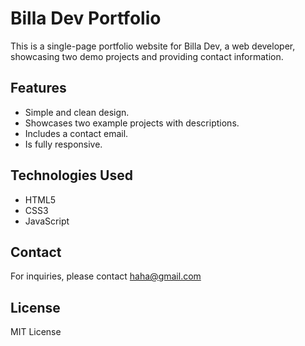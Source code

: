 # Billa Dev Portfolio

This is a single-page portfolio website for Billa Dev, a web developer, showcasing two demo projects and providing contact information.

## Features

*   Simple and clean design.
*   Showcases two example projects with descriptions.
*   Includes a contact email.
*   Is fully responsive.

## Technologies Used

*   HTML5
*   CSS3
*   JavaScript

## Contact

For inquiries, please contact haha@gmail.com

## License

MIT License